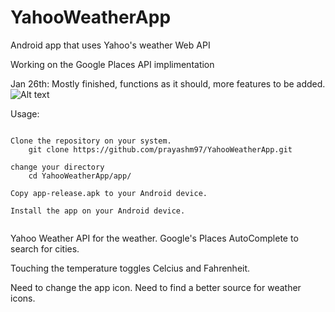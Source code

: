 # YahooWeatherApp
Android app that uses Yahoo's weather Web API

Working on the Google Places API implimentation

Jan 26th: Mostly finished, functions as it should, more features to be added.
![Alt text](https://raw.github.com/prayashm97/YahooWeatherApp/master/app/src/main/java/prayashmishra/com/yahooweatherapp/mainAct.PNG)

Usage: 
```

Clone the repository on your system.
    git clone https://github.com/prayashm97/YahooWeatherApp.git
    
change your directory
    cd YahooWeatherApp/app/

Copy app-release.apk to your Android device.

Install the app on your Android device.
    
```

Yahoo Weather API for the weather.
Google's Places AutoComplete to search for cities.

Touching the temperature toggles Celcius and Fahrenheit.

Need to change the app icon.
Need to find a better source for weather icons.
